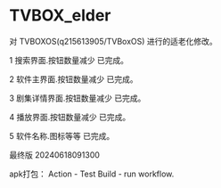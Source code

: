 # TVBOX_elder
对 TVBOXOS(q215613905/TVBoxOS) 进行的适老化修改。


1 搜索界面.按钮数量减少 已完成。

2 软件主界面.按钮数量减少 已完成。

3 剧集详情界面.按钮数量减少 已完成。

4 播放界面.按钮数量减少 已完成。

5 软件名称.图标等等 已完成。 

最终版 20240618091300



apk打包： Action - Test Build - run workflow.

